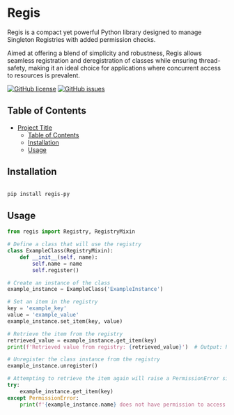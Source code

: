 # Regis

Regis is a compact yet powerful Python library designed to manage Singleton Registries with added permission checks.

Aimed at offering a blend of simplicity and robustness, Regis allows seamless registration and deregistration of classes while ensuring thread-safety, making it an ideal choice for applications where concurrent access to resources is prevalent.

[![GitHub license](https://img.shields.io/github/license/iamthen0ise/regis)](https://github.com/iamthen0ise/regis/blob/main/LICENSE)
[![GitHub issues](https://img.shields.io/github/issues/iamthen0ise/regis)](https://github.com/iamthen0ise/regis/issues)

## Table of Contents

- [Project Title](#project-title)
  - [Table of Contents](#table-of-contents)
  - [Installation](#installation)
  - [Usage](#usage)

## Installation
```sh

pip install regis-py

```


## Usage


```python
from regis import Registry, RegistryMixin

# Define a class that will use the registry
class ExampleClass(RegistryMixin):
    def __init__(self, name):
        self.name = name
        self.register()

# Create an instance of the class
example_instance = ExampleClass('ExampleInstance')

# Set an item in the registry
key = 'example_key'
value = 'example_value'
example_instance.set_item(key, value)

# Retrieve the item from the registry
retrieved_value = example_instance.get_item(key)
print(f'Retrieved value from registry: {retrieved_value}')  # Output: Retrieved value from registry: example_value

# Unregister the class instance from the registry
example_instance.unregister()

# Attempting to retrieve the item again will raise a PermissionError since the class instance is unregistered
try:
    example_instance.get_item(key)
except PermissionError:
    print(f'{example_instance.name} does not have permission to access the registry.')
```
